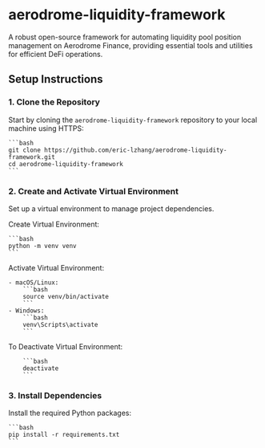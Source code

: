 # aerodrome-liquidity-framework
A robust open-source framework for automating liquidity pool position management on Aerodrome Finance, providing essential tools and utilities for efficient DeFi operations.

## Setup Instructions

### 1. Clone the Repository

Start by cloning the `aerodrome-liquidity-framework` repository to your local machine using HTTPS:

    ```bash
    git clone https://github.com/eric-lzhang/aerodrome-liquidity-framework.git
    cd aerodrome-liquidity-framework
    ```

### 2. Create and Activate Virtual Environment

Set up a virtual environment to manage project dependencies.

Create Virtual Environment:

    ```bash
    python -m venv venv
    ```

Activate Virtual Environment:

    - macOS/Linux:
        ```bash
        source venv/bin/activate
        ```
    - Windows:
        ```bash
        venv\Scripts\activate
        ```        

To Deactivate Virtual Environment:

        ```bash
        deactivate
        ```

### 3. Install Dependencies

Install the required Python packages:

    ```bash
    pip install -r requirements.txt
    ```
